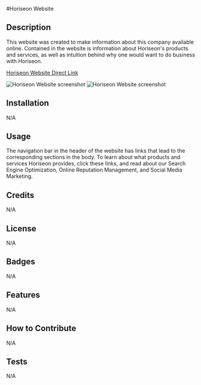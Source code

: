 #Horiseon Website

## Description

This website was created to make information about this company available online. Contained in the website is information about Horiseon's products and services, as well as intuition behind why one would want to do business with Horiseon.

[Horiseon Website Direct Link](https://leex3683.github.io/Horiseon_Website/)

![Horiseon Website screenshot](C:\Users\16517\bootcamp\061523Ch1\assets\ScreenShot1.png)
![Horiseon Website screenshot](C:\Users\16517\bootcamp\061523Ch1\assets\ScreenShot2.png)
## Installation

N/A

## Usage

The navigation bar in the header of the website has links that lead to the corresponding sections in the body.  To learn about what products and services Horiseon provides, click these links, and read about our Search Engine Optimization, Online Reputation Management, and Social Media Marketing.  

## Credits

N/A

## License

N/A

## Badges

N/A

## Features

N/A

## How to Contribute

N/A

## Tests

N/A